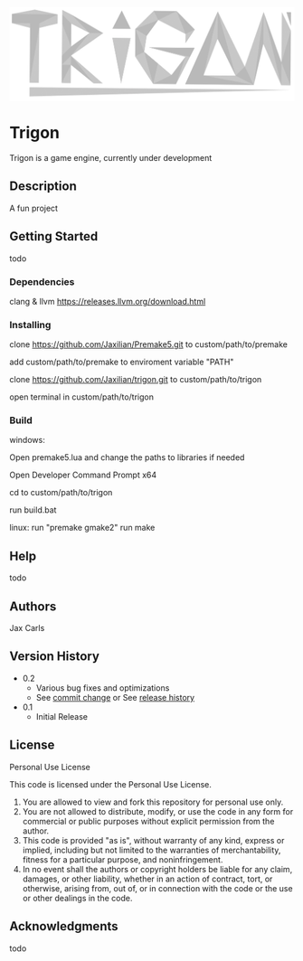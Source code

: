 <p align="center"><img align="center" src="https://github.com/Jaxilian/trigon/blob/main/trigon.png"/></p>

# Trigon

Trigon is a game engine, currently under development

## Description

A fun project

## Getting Started

todo

### Dependencies

clang & llvm
https://releases.llvm.org/download.html

### Installing

clone https://github.com/Jaxilian/Premake5.git to custom/path/to/premake

add custom/path/to/premake to enviroment variable "PATH" 

clone https://github.com/Jaxilian/trigon.git to custom/path/to/trigon

open terminal in custom/path/to/trigon

### Build
windows:

Open premake5.lua and change the paths to libraries if needed

Open Developer Command Prompt x64

cd to custom/path/to/trigon

run build.bat

linux:
run "premake gmake2"
run make 

## Help

todo

## Authors

Jax Carls

## Version History

* 0.2
    * Various bug fixes and optimizations
    * See [commit change]() or See [release history]()
* 0.1
    * Initial Release

## License

Personal Use License

This code is licensed under the Personal Use License.

1. You are allowed to view and fork this repository for personal use only.
2. You are not allowed to distribute, modify, or use the code in any form for commercial or public purposes without explicit permission from the author.
3. This code is provided "as is", without warranty of any kind, express or implied, including but not limited to the warranties of merchantability, fitness for a particular purpose, and noninfringement.
4. In no event shall the authors or copyright holders be liable for any claim, damages, or other liability, whether in an action of contract, tort, or otherwise, arising from, out of, or in connection with the code or the use or other dealings in the code.

## Acknowledgments

todo

